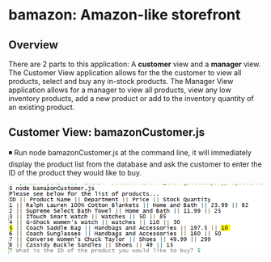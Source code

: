 # bamazon: Amazon-like storefront

## Overview
There are 2 parts to this application: A **customer** view and a **manager** view.  The Customer View application allows for the the customer to view all products, select and buy any in-stock products.  The Manager View application allows for a manager to view all products, view any low inventory products, add a new product or add to the inventory quantity of an existing product.

## Customer View: bamazonCustomer.js
:black_medium_small_square:	Run node bamazonCustomer.js at the command line, it will immediately display the product list from the database and ask the customer to enter the ID of the product they would like to buy.

![display products](screenshots/customer-displayproducts.png)
